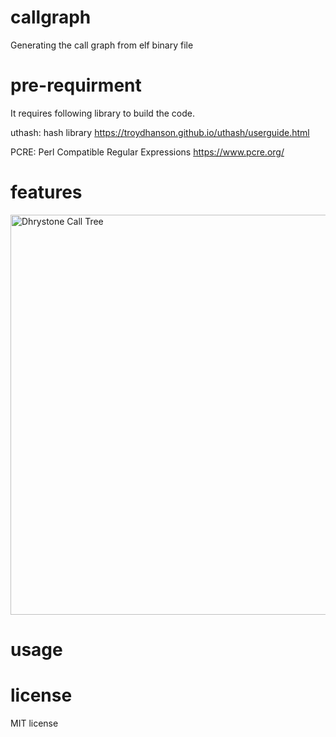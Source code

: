 # callgraph
Generating the call graph from elf binary file

# pre-requirment
It requires following library to build the code.

uthash: hash library
    https://troydhanson.github.io/uthash/userguide.html

PCRE: Perl Compatible Regular Expressions
    https://www.pcre.org/

# features

<img src="https://github.com/kuopinghsu/callgraph/blob/master/images/dhrystone.svg" alt="Dhrystone Call Tree" width=640>

# usage

# license
MIT license
